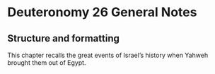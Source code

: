 # Deuteronomy 26 General Notes
## Structure and formatting

This chapter recalls the great events of Israel’s history when Yahweh brought them out of Egypt.